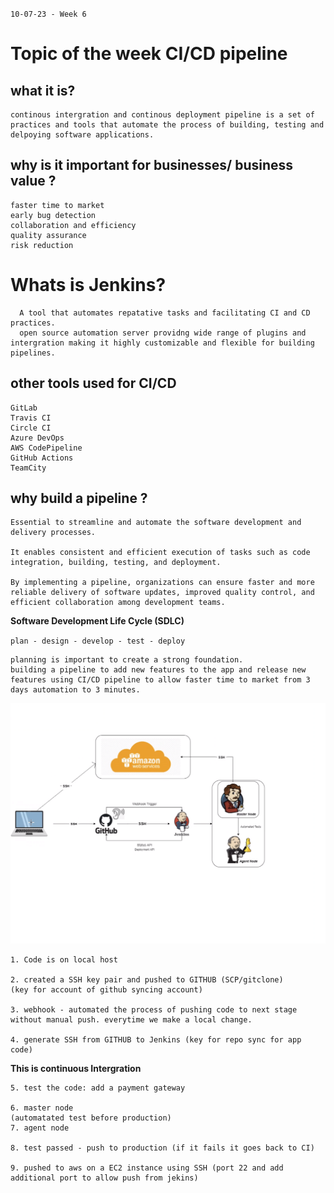 `10-07-23 - Week 6` 

# Topic of the week CI/CD pipeline

## what it is? 
```
continous intergration and continous deployment pipeline is a set of practices and tools that automate the process of building, testing and delpoying software applications.
```
## why is it important for businesses/ business value  ? 
```
faster time to market 
early bug detection 
collaboration and efficiency 
quality assurance 
risk reduction
```

# Whats is Jenkins?
```
  A tool that automates repatative tasks and facilitating CI and CD practices.
  open source automation server providng wide range of plugins and intergration making it highly customizable and flexible for building pipelines.

```

## other tools used for CI/CD
```
GitLab
Travis CI
Circle CI
Azure DevOps
AWS CodePipeline
GitHub Actions
TeamCity
```
## why build a pipeline ?

```
Essential to streamline and automate the software development and delivery processes. 

It enables consistent and efficient execution of tasks such as code integration, building, testing, and deployment. 

By implementing a pipeline, organizations can ensure faster and more reliable delivery of software updates, improved quality control, and efficient collaboration among development teams.
```

**Software Development Life Cycle (SDLC)**

`plan - design - develop - test - deploy`

```
planning is important to create a strong foundation. 
building a pipeline to add new features to the app and release new features using CI/CD pipeline to allow faster time to market from 3 days automation to 3 minutes.
```

![Alt text](<CICD Architecture.png>)
```
1. Code is on local host 

2. created a SSH key pair and pushed to GITHUB (SCP/gitclone) 
(key for account of github syncing account)

3. webhook - automated the process of pushing code to next stage without manual push. everytime we make a local change.

4. generate SSH from GITHUB to Jenkins (key for repo sync for app code)
```
**This is continuous Intergration**
```
5. test the code: add a payment gateway 

6. master node
(automatated test before production) 
7. agent node 

8. test passed - push to production (if it fails it goes back to CI)

9. pushed to aws on a EC2 instance using SSH (port 22 and add additional port to allow push from jekins)
```


